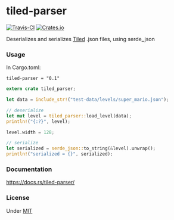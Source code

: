 # tiled-parser

[![Travis-CI](https://api.travis-ci.org/martinlindhe/tiled-parser.svg)](https://travis-ci.org/martinlindhe/tiled-parser) [![Crates.io](https://img.shields.io/crates/v/tiled-parser.svg)](https://github.com/martinlindhe/tiled-parser)

Deserializes and serializes [Tiled](http://www.mapeditor.org/) .json files, using serde_json


### Usage

In Cargo.toml:

```tiled-parser = "0.1"```

```rust
extern crate tiled_parser;

let data = include_str!("test-data/levels/super_mario.json");

// deserialize
let mut level = tiled_parser::load_level(data);
println!("{:?}", level);

level.width = 128;

// serialize
let serialized = serde_json::to_string(&level).unwrap();
println!("serialized = {}", serialized);
```


### Documentation

https://docs.rs/tiled-parser/


### License

Under [MIT](LICENSE)

